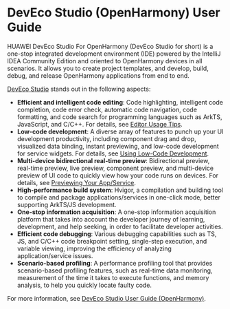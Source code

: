 # DevEco Studio (OpenHarmony) User Guide



HUAWEI DevEco Studio For OpenHarmony (DevEco Studio for short) is a one-stop integrated development environment (IDE) powered by the IntelliJ IDEA Community Edition and oriented to OpenHarmony devices in all scenarios. It allows you to create project templates, and develop, build, debug, and release OpenHarmony applications from end to end.

[DevEco Studio](https://developer.harmonyos.com/en/develop/deveco-studio/) stands out in the following aspects:

- **Efficient and intelligent code editing**: Code highlighting, intelligent code completion, code error check, automatic code navigation, code formatting, and code search for programming languages such as ArkTS, JavaScript, and C/C++. For details, see [Editor Usage Tips](https://developer.harmonyos.com/en/docs/documentation/doc-guides/ohos-editor-usage-tips-0000001263360493).
- **Low-code development**: A diverse array of features to punch up your UI development productivity, including component drag and drop, visualized data binding, instant previewing, and low-code development for service widgets. For details, see [Using Low-Code Development](https://developer.harmonyos.com/en/docs/documentation/doc-guides/ohos-low-code-development-0000001218440652).
- **Multi-device bidirectional real-time preview**: Bidirectional preview, real-time preview, live preview, component preview, and multi-device preview of UI code to quickly view how your code runs on devices. For details, see [Previewing Your App/Service](https://developer.harmonyos.com/en/docs/documentation/doc-guides/ohos-previewing-app-service-0000001218760596).
- **High-performance build system**: Hvigor, a compilation and building tool to compile and package applications/services in one-click mode, better supporting ArkTS/JS development.
- **One-stop information acquisition**: A one-stop information acquisition platform that takes into account the developer journey of learning, development, and help seeking, in order to facilitate developer activities.
- **Efficient code debugging**: Various debugging capabilities such as TS, JS, and C/C++ code breakpoint setting, single-step execution, and variable viewing, improving the efficiency of analyzing application/service issues.
- **Scenario-based profiling**: A performance profiling tool that provides scenario-based profiling features, such as real-time data monitoring, measurement of the time it takes to execute functions, and memory analysis, to help you quickly locate faulty code.

For more information, see [DevEco Studio User Guide (OpenHarmony)](https://developer.harmonyos.com/en/docs/documentation/doc-guides/ohos-deveco-studio-overview-0000001263280421).
